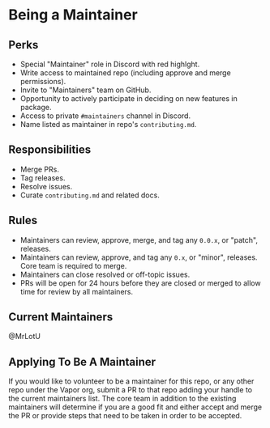 # Being a Maintainer

## Perks
- Special "Maintainer" role in Discord with red highlght.
- Write access to maintained repo (including approve and merge permissions). 
- Invite to "Maintainers" team on GitHub.
- Opportunity to actively participate in deciding on new features in package. 
- Access to private `#maintainers` channel in Discord.
- Name listed as maintainer in repo's `contributing.md`. 

## Responsibilities
- Merge PRs.
- Tag releases. 
- Resolve issues.
- Curate `contributing.md` and related docs.

## Rules
- Maintainers can review, approve, merge, and tag any `0.0.x`, or "patch", releases. 
- Maintainers can review, approve, and tag any `0.x`, or "minor", releases. Core team is required to merge.
- Maintainers can close resolved or off-topic issues.
- PRs will be open for 24 hours before they are closed or merged to allow time for review by all maintainers.

## Current Maintainers
@MrLotU 

## Applying To Be A Maintainer
If you would like to volunteer to be a maintainer for this repo, or any other repo under the Vapor org, submit
a PR to that repo adding your handle to the current maintainers list. The core team in addition to the existing
maintainers will determine if you are a good fit and either accept and merge the PR or provide steps that need
to be taken in order to be accepted.
